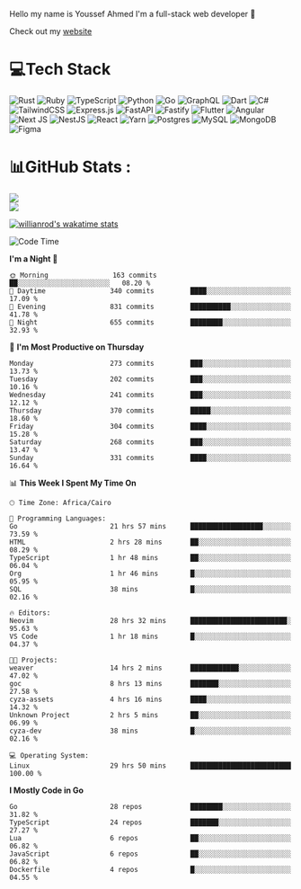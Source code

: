 Hello my name is Youssef Ahmed I'm a full-stack web developer 👋

Check out my [website](https://youssefahmed.vercel.app)
 
# 💻Tech Stack

![Rust](https://img.shields.io/badge/rust-%23000000.svg?style=for-the-badge&logo=rust&logoColor=white) ![Ruby](https://img.shields.io/badge/ruby-%23CC342D.svg?style=for-the-badge&logo=ruby&logoColor=white) ![TypeScript](https://img.shields.io/badge/typescript-%23007ACC.svg?style=for-the-badge&logo=typescript&logoColor=white) ![Python](https://img.shields.io/badge/python-3670A0?style=for-the-badge&logo=python&logoColor=ffdd54) ![Go](https://img.shields.io/badge/go-%2300ADD8.svg?style=for-the-badge&logo=go&logoColor=white) ![GraphQL](https://img.shields.io/badge/-GraphQL-E10098?style=for-the-badge&logo=graphql&logoColor=white) ![Dart](https://img.shields.io/badge/dart-%230175C2.svg?style=for-the-badge&logo=dart&logoColor=white) ![C#](https://img.shields.io/badge/c%23-%23239120.svg?style=for-the-badge&logo=c-sharp&logoColor=white) ![TailwindCSS](https://img.shields.io/badge/tailwindcss-%2338B2AC.svg?style=for-the-badge&logo=tailwind-css&logoColor=white) ![Express.js](https://img.shields.io/badge/express.js-%23404d59.svg?style=for-the-badge&logo=express&logoColor=%2361DAFB) ![FastAPI](https://img.shields.io/badge/FastAPI-005571?style=for-the-badge&logo=fastapi) ![Fastify](https://img.shields.io/badge/fastify-%23000000.svg?style=for-the-badge&logo=fastify&logoColor=white) ![Flutter](https://img.shields.io/badge/Flutter-%2302569B.svg?style=for-the-badge&logo=Flutter&logoColor=white) ![Angular](https://img.shields.io/badge/angular-%23DD0031.svg?style=for-the-badge&logo=angular&logoColor=white) ![Next JS](https://img.shields.io/badge/Next-black?style=for-the-badge&logo=next.js&logoColor=white) ![NestJS](https://img.shields.io/badge/nestjs-%23E0234E.svg?style=for-the-badge&logo=nestjs&logoColor=white) ![React](https://img.shields.io/badge/react-%2320232a.svg?style=for-the-badge&logo=react&logoColor=%2361DAFB) ![Yarn](https://img.shields.io/badge/yarn-%232C8EBB.svg?style=for-the-badge&logo=yarn&logoColor=white) ![Postgres](https://img.shields.io/badge/postgres-%23316192.svg?style=for-the-badge&logo=postgresql&logoColor=white) ![MySQL](https://img.shields.io/badge/mysql-%2300f.svg?style=for-the-badge&logo=mysql&logoColor=white) ![MongoDB](https://img.shields.io/badge/MongoDB-%234ea94b.svg?style=for-the-badge&logo=mongodb&logoColor=white)     ![Figma](https://img.shields.io/badge/figma-%23F24E1E.svg?style=for-the-badge&logo=figma&logoColor=white)

# 📊GitHub Stats :

![](https://github-readme-stats.vercel.app/api?username=joetifa2003&theme=tokyonight&hide_border=false&include_all_commits=false&count_private=false)<br/>
![](https://github-readme-streak-stats.herokuapp.com/?user=joetifa2003&theme=tokyonight&hide_border=false)<br/>

[![willianrod's wakatime stats](https://github-readme-stats.vercel.app/api/wakatime?username=joetifa2003&layout=compact)](https://github.com/anuraghazra/github-readme-stats)
<!--START_SECTION:waka-->
![Code Time](http://img.shields.io/badge/Code%20Time-3%2C518%20hrs%2013%20mins-blue)

**I'm a Night 🦉** 

```text
🌞 Morning                163 commits         ██░░░░░░░░░░░░░░░░░░░░░░░   08.20 % 
🌆 Daytime                340 commits         ████░░░░░░░░░░░░░░░░░░░░░   17.09 % 
🌃 Evening                831 commits         ██████████░░░░░░░░░░░░░░░   41.78 % 
🌙 Night                  655 commits         ████████░░░░░░░░░░░░░░░░░   32.93 % 
```
📅 **I'm Most Productive on Thursday** 

```text
Monday                   273 commits         ███░░░░░░░░░░░░░░░░░░░░░░   13.73 % 
Tuesday                  202 commits         ███░░░░░░░░░░░░░░░░░░░░░░   10.16 % 
Wednesday                241 commits         ███░░░░░░░░░░░░░░░░░░░░░░   12.12 % 
Thursday                 370 commits         █████░░░░░░░░░░░░░░░░░░░░   18.60 % 
Friday                   304 commits         ████░░░░░░░░░░░░░░░░░░░░░   15.28 % 
Saturday                 268 commits         ███░░░░░░░░░░░░░░░░░░░░░░   13.47 % 
Sunday                   331 commits         ████░░░░░░░░░░░░░░░░░░░░░   16.64 % 
```


📊 **This Week I Spent My Time On** 

```text
🕑︎ Time Zone: Africa/Cairo

💬 Programming Languages: 
Go                       21 hrs 57 mins      ██████████████████░░░░░░░   73.59 % 
HTML                     2 hrs 28 mins       ██░░░░░░░░░░░░░░░░░░░░░░░   08.29 % 
TypeScript               1 hr 48 mins        ██░░░░░░░░░░░░░░░░░░░░░░░   06.04 % 
Org                      1 hr 46 mins        █░░░░░░░░░░░░░░░░░░░░░░░░   05.95 % 
SQL                      38 mins             █░░░░░░░░░░░░░░░░░░░░░░░░   02.16 % 

🔥 Editors: 
Neovim                   28 hrs 32 mins      ████████████████████████░   95.63 % 
VS Code                  1 hr 18 mins        █░░░░░░░░░░░░░░░░░░░░░░░░   04.37 % 

🐱‍💻 Projects: 
weaver                   14 hrs 2 mins       ████████████░░░░░░░░░░░░░   47.02 % 
goc                      8 hrs 13 mins       ███████░░░░░░░░░░░░░░░░░░   27.58 % 
cyza-assets              4 hrs 16 mins       ████░░░░░░░░░░░░░░░░░░░░░   14.32 % 
Unknown Project          2 hrs 5 mins        ██░░░░░░░░░░░░░░░░░░░░░░░   06.99 % 
cyza-dev                 38 mins             █░░░░░░░░░░░░░░░░░░░░░░░░   02.16 % 

💻 Operating System: 
Linux                    29 hrs 50 mins      █████████████████████████   100.00 % 
```

**I Mostly Code in Go** 

```text
Go                       28 repos            ████████░░░░░░░░░░░░░░░░░   31.82 % 
TypeScript               24 repos            ███████░░░░░░░░░░░░░░░░░░   27.27 % 
Lua                      6 repos             ██░░░░░░░░░░░░░░░░░░░░░░░   06.82 % 
JavaScript               6 repos             ██░░░░░░░░░░░░░░░░░░░░░░░   06.82 % 
Dockerfile               4 repos             █░░░░░░░░░░░░░░░░░░░░░░░░   04.55 % 
```




<!--END_SECTION:waka-->
